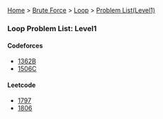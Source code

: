 [Home](../../../../) > [Brute Force](../../../) > [Loop](../../) > [Problem List(Level1)](./)

### Loop Problem List: Level1


#### Codeforces
- [1362B](../../l1-cf-1362B)
- [1506C](../../l1-cf-1506C)


#### Leetcode
- [1797](../../l1-lc-1797)
- [1806](../../l1-lc-1806)


